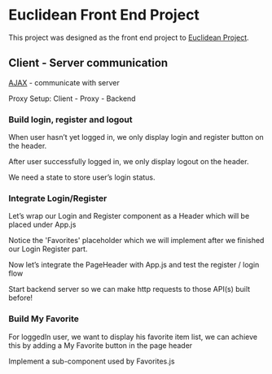 # Euclidean Front End Project

This project was designed as the front end project to [Euclidean Project](https://github.com/mingyuanhua/euclidean).

## Client - Server communication

[AJAX](https://developer.mozilla.org/en-US/docs/Web/API/Fetch_API) - communicate with server

Proxy Setup: Client - Proxy - Backend

### Build login, register and logout
When user hasn’t yet logged in, we only display login and register button on the header.

After user successfully logged in, we only display logout on the header.

We need a state to store user’s login status.

### Integrate Login/Register
Let’s wrap our Login and Register component as a Header which will be placed under App.js

Notice the 'Favorites' placeholder which we will implement after we finished our Login
Register part.

Now let’s integrate the PageHeader with App.js and test the register / login flow

Start backend server so we can make http requests to those API(s) built before!

### Build My Favorite

For loggedIn user, we want to display his favorite item list, we can achieve this by adding a My Favorite button in the page header

Implement a sub-component used by Favorites.js

